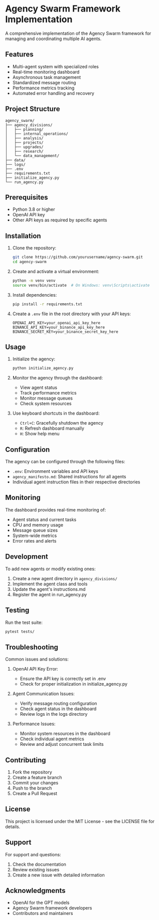 # Agency Swarm Framework Implementation

A comprehensive implementation of the Agency Swarm framework for managing and coordinating multiple AI agents.

## Features

- Multi-agent system with specialized roles
- Real-time monitoring dashboard
- Asynchronous task management
- Standardized message routing
- Performance metrics tracking
- Automated error handling and recovery

## Project Structure

```
agency_swarm/
├── agency_divisions/
│   ├── planning/
│   ├── internal_operations/
│   ├── analysis/
│   ├── projects/
│   ├── upgrades/
│   ├── research/
│   └── data_management/
├── data/
├── logs/
├── .env
├── requirements.txt
├── initialize_agency.py
└── run_agency.py
```

## Prerequisites

- Python 3.8 or higher
- OpenAI API key
- Other API keys as required by specific agents

## Installation

1. Clone the repository:
   ```bash
   git clone https://github.com/yourusername/agency-swarm.git
   cd agency-swarm
   ```

2. Create and activate a virtual environment:
   ```bash
   python -m venv venv
   source venv/bin/activate  # On Windows: venv\Scripts\activate
   ```

3. Install dependencies:
   ```bash
   pip install -r requirements.txt
   ```

4. Create a `.env` file in the root directory with your API keys:
   ```
   OPENAI_API_KEY=your_openai_api_key_here
   BINANCE_API_KEY=your_binance_api_key_here
   BINANCE_SECRET_KEY=your_binance_secret_key_here
   ```

## Usage

1. Initialize the agency:
   ```bash
   python initialize_agency.py
   ```

2. Monitor the agency through the dashboard:
   - View agent status
   - Track performance metrics
   - Monitor message queues
   - Check system resources

3. Use keyboard shortcuts in the dashboard:
   - `Ctrl+C`: Gracefully shutdown the agency
   - `R`: Refresh dashboard manually
   - `H`: Show help menu

## Configuration

The agency can be configured through the following files:
- `.env`: Environment variables and API keys
- `agency_manifesto.md`: Shared instructions for all agents
- Individual agent instruction files in their respective directories

## Monitoring

The dashboard provides real-time monitoring of:
- Agent status and current tasks
- CPU and memory usage
- Message queue sizes
- System-wide metrics
- Error rates and alerts

## Development

To add new agents or modify existing ones:

1. Create a new agent directory in `agency_divisions/`
2. Implement the agent class and tools
3. Update the agent's instructions.md
4. Register the agent in run_agency.py

## Testing

Run the test suite:
```bash
pytest tests/
```

## Troubleshooting

Common issues and solutions:

1. OpenAI API Key Error:
   - Ensure the API key is correctly set in .env
   - Check for proper initialization in initialize_agency.py

2. Agent Communication Issues:
   - Verify message routing configuration
   - Check agent status in the dashboard
   - Review logs in the logs directory

3. Performance Issues:
   - Monitor system resources in the dashboard
   - Check individual agent metrics
   - Review and adjust concurrent task limits

## Contributing

1. Fork the repository
2. Create a feature branch
3. Commit your changes
4. Push to the branch
5. Create a Pull Request

## License

This project is licensed under the MIT License - see the LICENSE file for details.

## Support

For support and questions:
1. Check the documentation
2. Review existing issues
3. Create a new issue with detailed information

## Acknowledgments

- OpenAI for the GPT models
- Agency Swarm framework developers
- Contributors and maintainers
